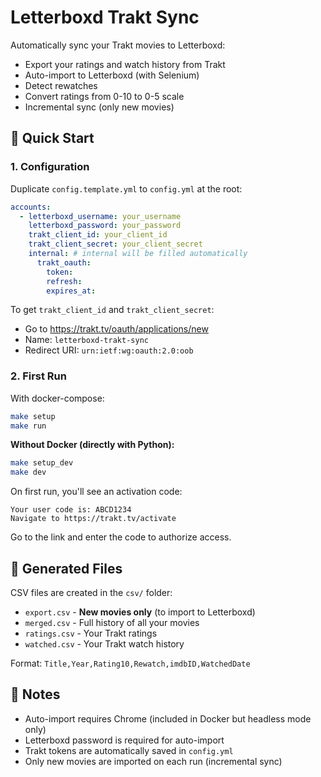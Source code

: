 # Letterboxd Trakt Sync

Automatically sync your Trakt movies to Letterboxd:

- Export your ratings and watch history from Trakt
- Auto-import to Letterboxd (with Selenium)
- Detect rewatches
- Convert ratings from 0-10 to 0-5 scale
- Incremental sync (only new movies)

## 🚀 Quick Start

### 1. Configuration

Duplicate `config.template.yml` to `config.yml` at the root:

```yaml
accounts:
  - letterboxd_username: your_username
    letterboxd_password: your_password
    trakt_client_id: your_client_id
    trakt_client_secret: your_client_secret
    internal: # internal will be filled automatically
      trakt_oauth:
        token: 
        refresh: 
        expires_at: 
```

To get `trakt_client_id` and `trakt_client_secret`:
- Go to https://trakt.tv/oauth/applications/new
- Name: `letterboxd-trakt-sync`
- Redirect URI: `urn:ietf:wg:oauth:2.0:oob`

### 2. First Run

With docker-compose:
```bash
make setup
make run
```

**Without Docker (directly with Python):**
```bash
make setup_dev
make dev
```

On first run, you'll see an activation code:
```
Your user code is: ABCD1234
Navigate to https://trakt.tv/activate
```

Go to the link and enter the code to authorize access.

## 📁 Generated Files

CSV files are created in the `csv/` folder:

- `export.csv` - **New movies only** (to import to Letterboxd)
- `merged.csv` - Full history of all your movies
- `ratings.csv` - Your Trakt ratings
- `watched.csv` - Your Trakt watch history

Format: `Title,Year,Rating10,Rewatch,imdbID,WatchedDate`

## 📝 Notes

- Auto-import requires Chrome (included in Docker but headless mode only)
- Letterboxd password is required for auto-import
- Trakt tokens are automatically saved in `config.yml`
- Only new movies are imported on each run (incremental sync)